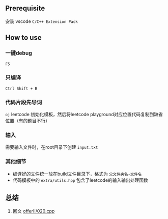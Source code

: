 ## Prerequisite

安装 vscode `C/C++ Extension Pack`

## How to use

### 一键debug

`F5`

### 只编译


`Ctrl Shift + B`

### 代码片段先导词


`oj` leetcode 初始化模板，然后将leetcode playground对应位置代码复制到缺省位置（有的题目不行）

### 输入

需要输入文件时，在root目录下创建 `input.txt`

### 其他细节
* 编译好的文件统一放在build文件目录下，格式为 `父文件夹名-文件名`
* 代码模板中的 `extra/utils.hpp` 包含了leetcode的输入输出处理函数

## 总结

1. 回文 [offerII/020.cpp](./offerII/020.cpp)



